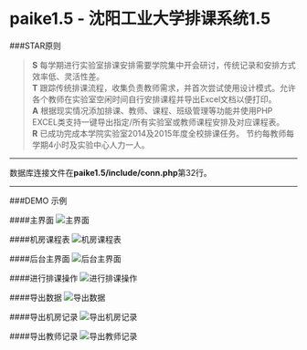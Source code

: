 # paike1.5 - 沈阳工业大学排课系统1.5

###STAR原则
> **S** 每学期进行实验室排课安排需要学院集中开会研讨，传统记录和安排方式效率低、灵活性差。  
> **T** 跟踪传统排课流程，收集负责教师需求，并首次尝试使用设计模式。允许各个教师在实验室空闲时间自行安排课程并导出Excel文档以便打印。  
> **A** 根据现实情况添加排课、教师、课程、班级管理等功能并使用PHP EXCEL类支持一键导出指定/所有实验室或教师课程安排及对应课程表。  
> **R** 已成功完成本学院实验室2014及2015年度全校排课任务。 节约每教师每学期4小时及实验中心人力一人。 

---

数据库连接文件在**paike1.5/include/conn.php**第32行。

---
###DEMO 示例

####主界面
![主界面](https://github.com/SUTFutureCoder/paike1.5/blob/master/example-img/paike_01.png?raw=true)

####机房课程表
![机房课程表](https://github.com/SUTFutureCoder/paike1.5/blob/master/example-img/paike_02.png?raw=true)

####后台主界面
![后台主界面](https://github.com/SUTFutureCoder/paike1.5/blob/master/example-img/paike_03.png?raw=true)

####进行排课操作
![进行排课操作](https://github.com/SUTFutureCoder/paike1.5/blob/master/example-img/paike_07.png?raw=true)


####导出数据
![导出数据](https://github.com/SUTFutureCoder/paike1.5/blob/master/example-img/paike_04.png?raw=true)

####导出机房记录
![导出机房记录](https://github.com/SUTFutureCoder/paike1.5/blob/master/example-img/paike_05.png?raw=true)

####导出教师记录
![导出教师记录](https://github.com/SUTFutureCoder/paike1.5/blob/master/example-img/paike_06.png?raw=true)